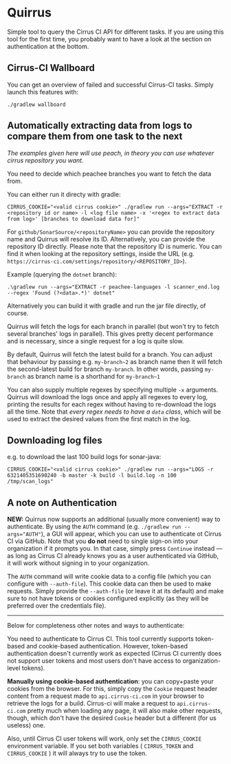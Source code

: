 # Quirrus
Simple tool to query the Cirrus CI API for different tasks. If you are using this tool for the first time, you probably want to have a look at the section on authentication at the bottom.

## Cirrus-CI Wallboard

You can get an overview of failed and successful Cirrus-CI tasks. Simply launch this features with:
```shell
./gradlew wallboard
```

## Automatically extracting data from logs to compare them from one task to the next
*The examples given here will use peach, in theory you can use whatever cirrus repository you want.*

You need to decide which peachee branches you want to fetch the data from.

You can either run it directy with gradle:
```
CIRRUS_COOKIE="<valid cirrus cookie>" ./gradlew run --args="EXTRACT -r <repository id or name> -l <log file name> -x '<regex to extract data from log>' [branches to download data for]"
```

For `github/SonarSource/<repositoryName>` you can provide the repository name and Quirrus will resolve its ID. Alternatively, you can provide the repository ID directly. Please note that the repository ID is numeric. You can find it when looking at the repository settings, inside the URL (e.g. `https://cirrus-ci.com/settings/repository/<REPOSITORY_ID>`).

Example (querying the `dotnet` branch):
```
.\gradlew run --args="EXTRACT -r peachee-languages -l scanner_end.log --regex 'Found (?<data>.*)' dotnet"
```

Alternatively you can build it with gradle and run the jar file directly, of course.

Quirrus will fetch the logs for each branch in parallel (but won't try to fetch several branches' 
logs in parallel). This gives pretty decent performance and is necessary, since a single request 
for a log is quite slow.

By default, Quirrus will fetch the latest build for a branch. You can adjust that behaviour by passing e.g. `my-branch~2` as branch name then it will fetch the second-latest build for branch `my-branch`. In other words, passing `my-branch` as branch name is a shorthand for `my-branch~1`

You can also supply multiple regexes by specifying multiple `-x` arguments. Quirrus will download the logs once and apply all regexes to every log, printing the results for each regex without having to re-download the logs all the time. Note that *every regex needs to have a `data` class*, which will be used to extract the desired values from the first match in the log.

## Downloading log files
e.g. to download the last 100 build logs for sonar-java:
```
CIRRUS_COOKIE="<valid cirrus cookie>" ./gradlew run --args="LOGS -r 6321405351690240 -b master -k build -l build.log -n 100 /tmp/scan_logs"
```

## A note on Authentication
**NEW:** Quirrus now supports an additional (usually more convenient) way to authenticate. By using the `AUTH` command (e.g. `./gradlew run --args="AUTH"`), a GUI will appear, which you can use to authenticate ot Cirrus CI via GitHub. Note that you **do not** need to single sign-on into your organization if it prompts you. In that case, simply press `Continue` instead — as long as Cirrus CI already knows you as a user authenticated via GitHub, it will work without signing in to your organization.

The `AUTH` command will write cookie data to a config file (which you can configure with `--auth-file`). This cookie data can then be used to make requests. Simply provide the `--auth-file` (or leave it at its default) and make sure to not have tokens or cookies configured explicitly (as they will be preferred over the credentials file).

---
Below for completeness other notes and ways to authenticate:

You need to authenticate to Cirrus CI. This tool currently supports token-based and cookie-based authentication. However, token-based authentication doesn't currently work as expected (Cirrus CI currently does not support user tokens and most users don't have access to organization-level tokens).

**Manually using cookie-based authentication**: you can copy+paste your cookies from the browser. For this, simply copy the `Cookie` request header content from a request made to `api.cirrus-ci.com` in your browser to retrieve the logs for a build. Cirrus-ci will make a request to `api.cirrus-ci.com` pretty much when loading any page, it will also make other requests, though, which don't have the desired `Cookie` header but a different (for us useless) one.

Also, until Cirrus CI user tokens will work, only set the `CIRRUS_COOKIE` environment variable. If you set both variables ( `CIRRUS_TOKEN` and `CIRRUS_COOKIE` ) it will always try to use the token.
